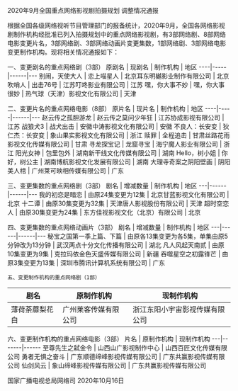 
2020年9月全国重点网络影视剧拍摄规划
调整情况通报

根据全国各级网络视听节目管理部门的报备统计，2020年9月，全国各网络影视剧制作机构经批准已列入拍摄规划中的重点网络影视剧，有3部网络剧、8部网络电影变更片名，3部网络剧、3部网络动画片变更集数，1部网络剧、3部网络电影变更制作机构。现将相关情况通报如下：

一、变更剧名的重点网络剧（3部）
原剧名 | 现剧名 | 制作机构 | 地区
----|-----|------|---
别闹，天使大人 | 恋上喵星人 | 北京耳东明樾影业制作有限公司 | 北京
吹哨人 | 出击76号 | 江苏叮咚影业有限公司 | 江苏
嘿，你大事不妙 | 嘿，你大事很妙 | 热气球（天津）影视文化有限公司 | 天津




二、变更片名的重点网络电影（8部）
原片名 | 现片名 | 制作机构 | 地区
----|-----|------|---
赵云传之孤胆游龙 | 赵云传之莫问少年狂 | 江苏协成影视有限公司 | 江苏
战狼犬3 | 战犬出击 | 安徽中涛影视文化有限公司 | 安徽
不良人：长安变 | 狄仁杰：长安变 | 象山果实影视文化有限公司 | 浙江
赎罪 | 全程追击 | 甘肃丝路花雨影视文化传媒有限公司 | 甘肃
寻龙探宝记 | 龙窟寻宝 | 海宁魔人影业有限公司 | 浙江
阳光女神 | 包里包外 | 湖南新干线文化传媒有限公司 | 湖南
Hello，树小姐 | 你好，树公主 | 湖南博航影视文化发展有限公司 | 湖南
大理寺奇案之阴阳壁画 | 阴阳美人棺 | 广州莱可映相传媒有限公司 | 广东

三、变更集数的重点网络剧（3部）
剧名 | 增减数量 | 制作机构 | 地区
---|------|------|---
我的初恋是暗恋 | 由原24集变更为12集 | 北京甘蓝影视文化有限公司 | 北京
十二谭 | 由原30集变更为32集 | 天津唐人影视股份有限公司 | 天津
超时空恋人 | 由原30集变更为24集 | 东方佳视影视文化（北京）有限公司 | 北京

四、变更集数的重点网络动画片（3部）
剧名 | 增减数量 | 制作机构 | 地区
---|------|------|---
秘宝之国第一季上篇、下篇 | 由原各13集变更为各5集，单集由原5分钟改为13分钟 | 武汉两点十分文化传播有限公司 | 湖北
凡人风起天南贰 | 由原10集变更为9集 | 克拉玛依金色天盛传媒有限公司 | 新疆
吞噬星空之初露锋芒 | 由原3集变更为13集 | 深圳市腾讯计算机系统有限公司 | 广东

    五、变更制作机构的重点网络剧（1部）
剧名 | 原制作机构 | 现制作机构
---|-------|------
薄荷荼蘼梨花白 | 广州莱客传媒有限公司 | 浙江东阳小宇宙影视传媒有限公司
 
   六、变更制作机构的重点网络电影（3部）
片名 | 原制作机构 | 现制作机构
---|-------|------
至尊先生之弑金令 | 山西山广影视制作中心 | 山西百匠文化传媒有限公司
勇者无惧之奋斗 | 广东顺德缔峰影视传媒有限公司 | 广东共赢影视传媒有限公司
仙剑风云 | 象山缔峰影视传媒有限公司 | 广东共赢影视传媒有限公司

   
  国家广播电视总局网络司
                       2020年10月16日